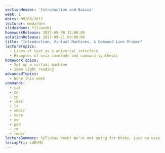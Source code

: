 ```yaml
---
sectionHeader: 'Introduction and Basics'
week: 1
dates: 09/08/2017
lecturer: mmdarden
slidesName: f17/week1
homeworkRelease: 2017-09-08 11:00:00
solutionRelease: 2017-09-21 00:00:00
title: "Introduction, Virtual Machines, & Command Line Primer"
lectureTopics:
  - Lines of text as a universal interface
  - Examples of unix commands and command synthesis
homeworkTopics:
  - Set up a virtual machine
  - Some light reading
advancedTopics:
  - None this week
commands:
  - cat
  - cd
  - cp
  - less
  - ls
  - mkdir
  - more
  - mv
  - pwd
  - rm
  - rmdir
lectureSummary: Syllabus week! We're not going for broke, just an easy introduction to the C4CS curriculum.
leccapFri: LdBvMG
---
```

